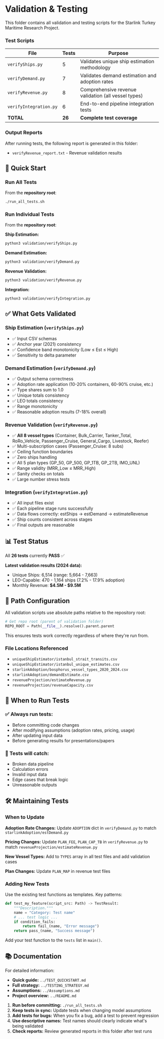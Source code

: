 # Validation & Testing

This folder contains all validation and testing scripts for the Starlink Turkey Maritime Research Project.

### Test Scripts
| File | Tests | Purpose |
|------|-------|---------|
| `verifyShips.py` | 5 | Validates unique ship estimation methodology |
| `verifyDemand.py` | 7 | Validates demand estimation and adoption rates |
| `verifyRevenue.py` | 8 | Comprehensive revenue validation (all vessel types) |
| `verifyIntegration.py` | 6 | End-to-end pipeline integration tests |
| **TOTAL** | **26** | **Complete test coverage** |

### Output Reports

After running tests, the following report is generated in this folder:
- `verifyRevenue_report.txt` - Revenue validation results

## 🚀 Quick Start

### Run All Tests
From the **repository root**:
```bash
./run_all_tests.sh
```

### Run Individual Tests
From the **repository root**:

**Ship Estimation:**
```bash
python3 validation/verifyShips.py
```

**Demand Estimation:**
```bash
python3 validation/verifyDemand.py
```

**Revenue Validation:**
```bash
python3 validation/verifyRevenue.py
```

**Integration:**
```bash
python3 validation/verifyIntegration.py
```

## ✅ What Gets Validated

### Ship Estimation (`verifyShips.py`)
- ✅ Input CSV schemas
- ✅ Anchor year (2021) consistency
- ✅ Confidence band monotonicity (Low ≤ Est ≤ High)
- ✅ Sensitivity to delta parameter

### Demand Estimation (`verifyDemand.py`)
- ✅ Output schema correctness
- ✅ Adoption rate application (10-20% containers, 60-90% cruise, etc.)
- ✅ Type shares sum to 1.0
- ✅ Unique totals consistency
- ✅ LEO totals consistency
- ✅ Range monotonicity
- ✅ Reasonable adoption results (7-18% overall)

### Revenue Validation (`verifyRevenue.py`)
- ✅ **All 8 vessel types** (Container, Bulk_Carrier, Tanker_Total, RoRo_Vehicle, Passenger_Cruise, General_Cargo, Livestock, Reefer)
- ✅ Multi-subscription cases (Passenger_Cruise: 8 subs)
- ✅ Ceiling function boundaries
- ✅ Zero ships handling
- ✅ All 5 plan types (GP_50, GP_500, GP_1TB, GP_2TB, IMO_UNL)
- ✅ Range validity (MRR_Low ≤ MRR_High)
- ✅ Sanity checks on totals
- ✅ Large number stress tests

### Integration (`verifyIntegration.py`)
- ✅ All input files exist
- ✅ Each pipeline stage runs successfully
- ✅ Data flows correctly: estShips → estDemand → estimateRevenue
- ✅ Ship counts consistent across stages
- ✅ Final outputs are reasonable

## 📊 Test Status

All **26 tests** currently **PASS** ✅

**Latest validation results (2024 data):**
- Unique Ships: 6,514 (range: 5,664 - 7,663)
- LEO-Capable: 470 - 1,164 ships (7.2% - 17.9% adoption)
- Monthly Revenue: **$4.5M - $9.5M**

## 🔧 Path Configuration

All validation scripts use absolute paths relative to the repository root:

```python
# Get repo root (parent of validation folder)
REPO_ROOT = Path(__file__).resolve().parent.parent
```

This ensures tests work correctly regardless of where they're run from.

### File Locations Referenced
- `uniqueShipEstimator/istanbul_strait_transits.csv`
- `uniqueShipEstimator/istanbul_unique_estimates.csv`
- `starlinkAdoption/bosphorus_vessel_types_2020_2024.csv`
- `starlinkAdoption/demandEstimate.csv`
- `revenueProjection/estimateRevenue.py`
- `revenueProjection/revenueCapacity.csv`

## 📝 When to Run Tests

### ✅ Always run tests:
- Before committing code changes
- After modifying assumptions (adoption rates, pricing, usage)
- After updating input data
- Before generating results for presentations/papers

### 🔴 Tests will catch:
- Broken data pipeline
- Calculation errors
- Invalid input data
- Edge cases that break logic
- Unreasonable outputs

## 🛠️ Maintaining Tests

### When to Update

**Adoption Rate Changes:**
Update `ADOPTION` dict in `verifyDemand.py` to match `starlinkAdoption/estDemand.py`

**Pricing Changes:**
Update `PLAN_FEE`, `PLAN_CAP_TB` in `verifyRevenue.py` to match `revenueProjection/estimateRevenue.py`

**New Vessel Types:**
Add to `TYPES` array in all test files and add validation cases

**Plan Changes:**
Update `PLAN_MAP` in revenue test files

### Adding New Tests

Use the existing test functions as templates. Key patterns:

```python
def test_my_feature(script_src: Path) -> TestResult:
    """Description."""
    name = "Category: Test name"
    # ... test logic ...
    if condition_fails:
        return fail_(name, "Error message")
    return pass_(name, "Success message")
```

Add your test function to the `tests` list in `main()`.

## 📚 Documentation

For detailed information:
- **Quick guide:** `../TEST_QUICKSTART.md`
- **Full strategy:** `../TESTING_STRATEGY.md`
- **Assumptions:** `../Assumptions.md`
- **Project overview:** `../README.md`


1. **Run before committing:** `./run_all_tests.sh`
2. **Keep tests in sync:** Update tests when changing model assumptions
3. **Add tests for bugs:** When you fix a bug, add a test to prevent regression
4. **Use descriptive names:** Test names should clearly indicate what's being validated
5. **Check reports:** Review generated reports in this folder after test runs


